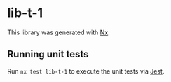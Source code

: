 # lib-t-1

This library was generated with [Nx](https://nx.dev).

## Running unit tests

Run `nx test lib-t-1` to execute the unit tests via [Jest](https://jestjs.io).
